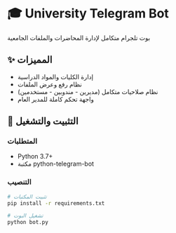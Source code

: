 # 🎓 University Telegram Bot

بوت تلجرام متكامل لإدارة المحاضرات والملفات الجامعية

## ✨ المميزات
- إدارة الكليات والمواد الدراسية
- نظام رفع وعرض الملفات
- نظام صلاحيات متكامل (مديرين - مندوبين - مستخدمين)
- واجهة تحكم كاملة للمدير العام

## 🚀 التثبيت والتشغيل

### المتطلبات
- Python 3.7+
- مكتبة python-telegram-bot

### التنصيب
```bash
# تثبيت المكتبات
pip install -r requirements.txt

# تشغيل البوت
python bot.py
